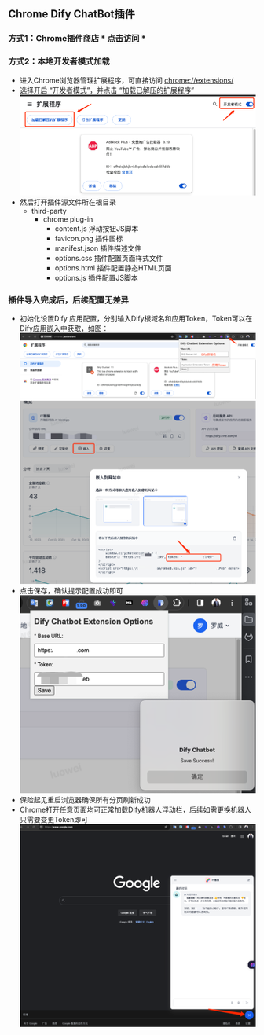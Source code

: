 ## Chrome Dify ChatBot插件

### 方式1：Chrome插件商店 * [点击访问](https://chrome.google.com/webstore/detail/dify-chatbot/ceehdapohffmjmkdcifjofadiaoeggaf/related?hl=zh-CN&authuser=0) *
 
### 方式2：本地开发者模式加载

- 进入Chrome浏览器管理扩展程序，可直接访问 [chrome://extensions/](chrome://extensions/)
- 选择开启 “开发者模式”，并点击 “加载已解压的扩展程序”
![img-1.png](images/img-1.png)
- 然后打开插件源文件所在根目录
  - third-party
    - chrome plug-in
      - content.js          浮动按钮JS脚本
      - favicon.png         插件图标
      - manifest.json       插件描述文件
      - options.css         插件配置页面样式文件
      - options.html        插件配置静态HTML页面
      - options.js          插件配置JS脚本

### 插件导入完成后，后续配置无差异
- 初始化设置Dify 应用配置，分别输入Dify根域名和应用Token，Token可以在Dify应用嵌入中获取，如图：
![img-2.png](images/img-2.png)
![img-3.png](images/img-3.png)
- 点击保存，确认提示配置成功即可
![img-4.png](images/img-4.png)
- 保险起见重启浏览器确保所有分页刷新成功
- Chrome打开任意页面均可正常加载DIfy机器人浮动栏，后续如需更换机器人只需要变更Token即可
![img-5.png](images/img-5.png)